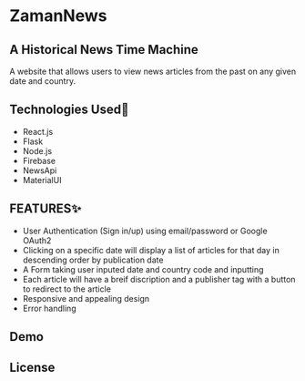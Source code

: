 # ZamanNews
## A Historical News Time Machine

A website that allows users to view news articles from the past on any given date and country.

## Technologies Used🔧
- React.js
- Flask
- Node.js
- Firebase
- NewsApi
- MaterialUI

## FEATURES✨
- User Authentication (Sign in/up) using email/password or Google OAuth2 
- Clicking on a specific date will display a list of articles for that day in descending order by publication date
- A Form taking user inputed date and country code and inputting 
- Each article will have a breif discription and a publisher tag with a button to redirect to the article
- Responsive and appealing design
- Error handling

## Demo

## License


